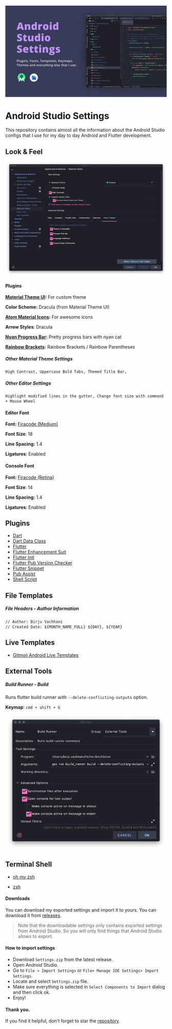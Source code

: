 ![Banner](assets/banner.png)



# Android Studio Settings

This repository contains almost all the information about the Android Studio configs that I use for my day to day Android and Flutter development.



## Look & Feel

![Theme Settings](assets/material_theme_settings.png)

#### Plugins

**[Material Theme UI](https://www.material-theme.com/):** For custom theme 

**Color Scheme:** Dracula (from Material Theme UI)

**[Atom Material Icons](https://plugins.jetbrains.com/plugin/10044-atom-material-icons/):** For awesome icons

**Arrow Styles**: Dracula

**[Nyan Progress Bar](https://plugins.jetbrains.com/plugin/8575-nyan-progress-bar/):** Pretty progress bars with nyan cat

**[Rainbow Brackets](https://plugins.jetbrains.com/plugin/10080-rainbow-brackets/):** Rainbow Brackets / Rainbow Parentheses

##### Other Material Theme Settings

```
High Contrast, Uppercase Bold Tabs, Themed Title Bar, 
```

##### Other Editor Settings

```
Highlight modified lines in the gutter, Change font size with command + Mouse Wheel
```



#### Editor Font

**Font:** [ Firacode (Medium)](https://github.com/tonsky/FiraCode) 

**Font Size**: 18

**Line Spacing:** 1.4

**Ligatures**: Enabled



#### Console Font

**Font:** [ Firacode (Retina)](https://github.com/tonsky/FiraCode) 

**Font Size**: 14

**Line Spacing:** 1.4

**Ligatures**: Enabled



## Plugins

- [Dart](https://plugins.jetbrains.com/plugin/6351-dart/)
- [Dart Data Class](https://plugins.jetbrains.com/plugin/12429-dart-data-class/)
- [Flutter](https://plugins.jetbrains.com/plugin/9212-flutter/)
- [Flutter Enhancement Suit](https://plugins.jetbrains.com/plugin/12693-flutter-enhancement-suite/)
- [Flutter Intl](https://plugins.jetbrains.com/plugin/13666-flutter-intl/)
- [Flutter Pub Version Checker](https://plugins.jetbrains.com/plugin/12400-flutter-pub-version-checker/)
- [Flutter Snippet](https://plugins.jetbrains.com/plugin/12348-flutter-snippets/)
- [Pub Assist](https://plugins.jetbrains.com/plugin/14412-pubassist/)
- [Shell Script](https://plugins.jetbrains.com/plugin/13122-shell-script/)



## File Templates

##### File Headers - Author Information

```
// Author: Birju Vachhani
// Created Date: ${MONTH_NAME_FULL} ${DAY}, ${YEAR}
```



## Live Templates

- [Gitmoji Android Live Templates](https://github.com/BirjuVachhani/gitmoji-android-live-templates)



## External Tools



##### Build Runner - Build

Runs flutter build runner with `--delete-conflicting-outputs` option.

**Keymap**: `cmd + shift + G`

![](assets/external_tool_build_runner_build.png)

## Terminal Shell

- [oh my zsh](https://github.com/ohmyzsh/ohmyzsh)

- [zsh](https://www.zsh.org/)



#### Downloads

You can download my exported settings and import it to yours. You can download it from [releases](https://github.com/BirjuVachhani/gitmoji-android-live-templates/releases). 



> Note that the downloadable settings only contains exported settings from Android Studio. So you will only find things that Android Studio allows to export.



#### How to import settings

- Download `Settings.zip` from the latest release.
- Open Android Studio.
- Go to `File > Import Settings` or `File> Manage IDE Settings> Import Settings`.
- Locate and select `Settings.zip` file.
- Make sure everything is selected in `Select Components to Import` dialog and then click ok.
- Enjoy!



#### Thank you.

If you find it helpful, don't forget to star the [repository](https://github.com/birjuvachhani/android-studio-settings).


